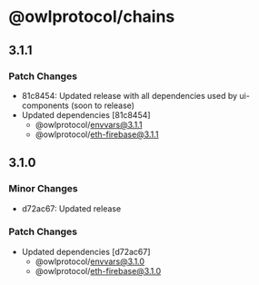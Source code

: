 # @owlprotocol/chains

## 3.1.1

### Patch Changes

-   81c8454: Updated release with all dependencies used by ui-components (soon to release)
-   Updated dependencies [81c8454]
    -   @owlprotocol/envvars@3.1.1
    -   @owlprotocol/eth-firebase@3.1.1

## 3.1.0

### Minor Changes

-   d72ac67: Updated release

### Patch Changes

-   Updated dependencies [d72ac67]
    -   @owlprotocol/envvars@3.1.0
    -   @owlprotocol/eth-firebase@3.1.0
